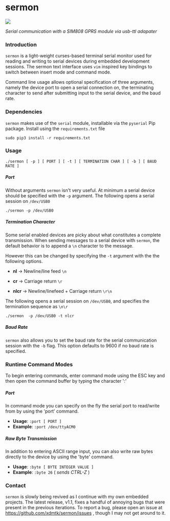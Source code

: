 # sermon
![](misc/sermon-demo.gif)


_Serial communication with a SIM808 GPRS module via usb-ttl adapater_


### Introduction

`sermon` is a light-weight curses-based terminal serial monitor used for reading and writing to serial 
devices during embedded development sessions. The sermon text interface  uses `vim` inspired key bindings 
to switch between insert mode and command mode. 

Command line usage allows optional specification of three arguments, namely the device port to open a serial 
connection on, the terminating character to send after submitting input to the serial device, and the baud rate. 

### Dependencies 

`sermon` makes use of the `serial` module, installable via the `pyserial` Pip package. Install using the 
`requirements.txt` file 

```
sudo pip3 install -r requirements.txt
```

### Usage

`./sermon [ -p ] [ PORT ] [ -t ] [ TERMINATION CHAR ] [ -b ] [ BAUD RATE ]`

##### Port

Without arguments `sermon` isn't very useful. At minimum a serial device should be specified with the `-p` 
argument. The following opens a serial session on `/dev/USB0`

```
./sermon -p /dev/USB0
```

##### Termination Character

Some serial enabled devices are picky about what constitutes a complete transmission. When sending messages 
to a serial device with `sermon`, the default behavior is to append a `\n` character to the message. 

However this can be changed by specifying the `-t` argument with the the following options.

* **nl** -> Newline/line feed `\n`

* **cr** -> Carriage return `\r`

* **nlcr** -> Newline/linefeed + Carriage return `\r\n`

The following opens a serial session on `/dev/USB0`, and specifies the termination sequence as `\n\r`

```
./sermon  -p /dev/USB0 -t nlcr
```

##### Baud Rate

`sermon` also allows you to set the baud rate for the serial communication session with the `-b` flag. This
option defaults to 9600 if no baud rate is specified.


### Runtime Command Modes

To begin entering commands, enter command mode using the ESC key and then open the command buffer by 
typing the character ':' 


##### Port

In command mode you can specify on the fly the serial port to read/write from by using the 'port' command. 

* **Usage**: `:port [ PORT ]`
* **Example**: `:port /dev/ttyACM0` 


##### Raw Byte Transmission

In addition to entering ASCII range input, you can also write raw bytes directly to the device by using the 'byte' 
command. 

* **Usage**: `:byte [ BYTE INTEGER VALUE ]` <br> 
* **Example**: `:byte 26`  ( _sends CTRL-Z_ ) 


### Contact

`sermon` is slowly being revived as I continue with my own embedded projects. The latest release, 
v1.1, fixes a handful of annoying bugs that were present in the previous iterations. To report a bug, 
please open an issue at https://github.com/xdmtk/sermon/issues , though I may not get around to it. 
